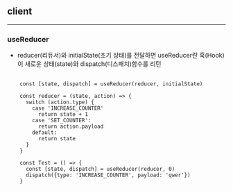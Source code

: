 ## client

<hr>

### useReducer
- reducer(리듀서)와 initialState(초기 상태)를 전달하면 useReducer란 훅(Hook)이 새로운 상태(state)와 dispatch(디스패치)함수를 리턴

<pre>
  <code>
    const [state, dispatch] = useReducer(reducer, initialState)

    const reducer = (state, action) => {
      switch (action.type) {
        case 'INCREASE_COUNTER'
          return state + 1
        case 'SET_COUNTER':
          return action.payload
        default:
          return state
      }
    }

    const Test = () => {
      const [state, dispatch] = useReducer(reducer, 0)
      dispatch({type: 'INCREASE_COUNTER', payload: 'qwer'})
    }
  </code>
</pre>
